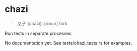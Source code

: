 # chazi

> 叉子 (chāzi): [noun] fork

Run tests in separate processes.

No documentation yet. See tests/chazi_tests.rs for examples.
